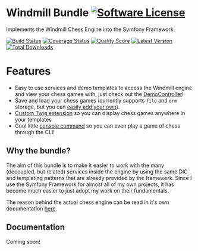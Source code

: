 # Windmill Bundle [![Software License](https://img.shields.io/badge/license-MIT-brightgreen.svg?style=flat-square)](https://github.com/cleentfaar/CLWindmillBundle/tree/master/LICENSE.md)

Implements the Windmill Chess Engine into the Symfony Framework.

[![Build Status](https://img.shields.io/travis/cleentfaar/CLWindmillBundle/master.svg?style=flat-square)](https://travis-ci.org/cleentfaar/CLWindmillBundle)
[![Coverage Status](https://img.shields.io/scrutinizer/coverage/g/cleentfaar/CLWindmillBundle.svg?style=flat-square)](https://scrutinizer-ci.com/g/cleentfaar/CLWindmillBundle/code-structure)
[![Quality Score](https://img.shields.io/scrutinizer/g/cleentfaar/CLWindmillBundle.svg?style=flat-square)](https://scrutinizer-ci.com/g/cleentfaar/CLWindmillBundle)
[![Latest Version](https://img.shields.io/github/release/cleentfaar/CLWindmillBundle.svg?style=flat-square)](https://github.com/cleentfaar/CLWindmillBundle/releases)
[![Total Downloads](https://img.shields.io/packagist/dt/cleentfaar/windmill-bundle.svg?style=flat-square)](https://packagist.org/packages/cleentfaar/CLWindmillBundle)


# Features

- Easy to use services and demo templates to access the Windmill engine and view your chess games with, just check out the [DemoController](https://github.com/cleentfaar/CLWindmillBundle/tree/master/Controller/DemoController.php)!
- Save and load your chess games (currently supports `file` and `orm` storage, but you can [easily add your own](https://github.com/cleentfaar/windmill/tree/master/Resources/doc/custom-storage-adapter.md)).
- [Custom Twig extension](https://github.com/cleentfaar/CLWindmillBundle/tree/master/Resources/doc/twig.md) so you can display chess games anywhere in your templates
- Cool little [console command](https://github.com/cleentfaar/CLWindmillBundle/tree/master/Resources/doc/console.md) so you can even play a game of chess through the CLI!


## Why the bundle?

The aim of this bundle is to make it easier to work with the many (decoupled, but related) services inside the engine by
using the same DIC and templating patterns that are already provided by the framework. Since I use the Symfony Framework
for almost all of my own projects, it has become much easier to just adopt my work on their fundamentals.

The reason behind the actual chess engine can be read in it's own documentation [here](https://github.com/cleentfaar/windmill).


## Documentation

Coming soon!
